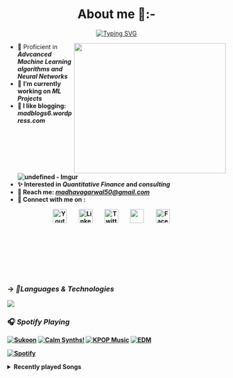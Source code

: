 <h1 align="center">About me 💫:- </h1>
<p align="center">
<a  href="https://git.io/typing-svg"><img src="https://readme-typing-svg.herokuapp.com?font=Monteserrat&weight=500&size=30&pause=1000&color=F73071&random=false&width=435&lines=I+am+Madhav+Agarwal+%F0%9F%A4%8D;First+Year+UG+Student;At+IIT+KGP%F0%9F%8C%99;Pursuing+Industrial+%26+Systems+%F0%9F%92%80" alt="Typing SVG" /></a></p>
<img align='right' src="https://github.com/Madmins07/Madmins07/assets/152009368/1443b62f-fb1a-4be4-91cf-9426e0f3ee6c.gif" width="350" height="300">

- 🌱 Proficient in <b>***Advcanced Machine Learning algorithms and Neural Networks***</b>
- 🔭 <b>I’m currently working on <b>***ML Projects***</b>
- 💫 I like blogging: <b>***madblogs6.wordpress.com***</b>![undefined - Imgur](https://github.com/Madmins07/Madmins07/assets/152009368/425340fa-ced9-4139-b925-911e7e0a33ab)
- ✨ Interested in ***Quantitative Finance*** and ***consulting***
- 👀 Reach me: <b>***madhavagarwal50@gmail.com***</b>
- 🤍 <b>Connect with me on :</b></p>
<p align="center">
  <a href="https://www.youtube.com/channel/UCFmXA9SDImYXYxI5nT2w5Yg"><img width="32px" alt="Youtube" title="Youtube" src="https://i.imgur.com/qiXu7b2.png"/></a>
  &#8287;&#8287;&#8287;&#8287;&#8287;
  <a href="www.linkedin.com/in/madhav-agarwal07/"><img width="32px" alt="LinkedIn" title="LinkedIn" src="https://i.imgur.com/yRpa1dQ.png"/></a>
  &#8287;&#8287;&#8287;&#8287;&#8287;
  <a href="https://x.com/MadhavA77048446"><img width="32px" alt="Twitter" title="Twitter" src="https://i.imgur.com/AixJgnm.png"/></a>
  &#8287;&#8287;&#8287;&#8287;&#8287;
  <a href="https://discord.gg/fWbt2KHK" alt="Discord" title="Dev Pro Tips Discord Server"><img width="32px" src="https://i.imgur.com/OViZO8J.png"/></a>
  &#8287;&#8287;&#8287;&#8287;&#8287;
  <a href="https://www.facebook.com/profile.php?id=100004705756515"><img width="32px" alt="Facebook" title="Facebook" src="https://i.imgur.com/0uVwkoZ.png"/></a>
  &#8287;&#8287;&#8287;&#8287;&#8287;
  

</p>
<br></br><br></br><br></br>

### -> ***🔧Languages & Technologies***
  <a href="https://skillicons.dev">
    <img align='center' src="https://skillicons.dev/icons?i=html,css,js,idea,java,matlab,obsidian,tensorflow,pytorch,sublime,ts,php,wordpress,nodejs,react,mongodb,mysql,py,git,figma,arduino,c,cpp,cs,clion,vscode&theme=dark&perline=15" />
  </a>
  
### 🎧 ***Spotify Playing***

[![Sukoon](https://img.shields.io/badge/Sukoon-%231DB954.svg?&style=flat-square&logo=spotify&logoColor=white)](https://open.spotify.com/playlist/0dV4OxjcmrbhOPNpWrIlod) [![Calm Synths!](https://img.shields.io/badge/Calm%20Synths-%231DB954.svg?&style=flat-square&logo=spotify&logoColor=white)](https://open.spotify.com/artist/73aKnLT4O8G2pBEfdlQzrE) [![KPOP Music](https://img.shields.io/badge/KPOP%20Music-%231DB954.svg?&style=flat-square&logo=spotify&logoColor=white)](https://open.spotify.com/playlist/2DFExFNWYOwQMZy6wUeCxX?si=s1Ndgj8hTg-r8zLlvRgv1Q) [![EDM](https://img.shields.io/badge/EDM-%231DB954.svg?&style=flat-square&logo=spotify&logoColor=white)](https://open.spotify.com/playlist/5KHnVFcNPl3N3ag5KaPwUB)

[![Spotify](https://readme-spotify.warengonzaga.com/api/spotify)](https://open.spotify.com/user/vmt7lpqdatuelp2chw7ur2p2l)

<details>
    <summary>Recently played Songs</summary>
    <a href="https://open.spotify.com/user/31rvfbish5mkv7mhyb6u7syx65gy"><img src="https://spotify-recently-played-readme.vercel.app/api?user=31rvfbish5mkv7mhyb6u7syx65gy&unique=true&count=5" alt="Spotify recently played"></a>
</details>
